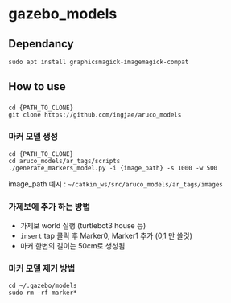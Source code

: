 gazebo_models
==============


Dependancy
---
```
sudo apt install graphicsmagick-imagemagick-compat
```


How to use
----------
### 
```
cd {PATH_TO_CLONE}
git clone https://github.com/ingjae/aruco_models
```
### 마커 모델 생성 
```
cd {PATH_TO_CLONE}
cd aruco_models/ar_tags/scripts
./generate_markers_model.py -i {image_path} -s 1000 -w 500
```
image_path 예시 : ```~/catkin_ws/src/aruco_models/ar_tags/images```



### 가제보에 추가 하는 방법
- 가제보 world 실행 (turtlebot3 house 등)
- ```insert``` tap 클릭 후 Marker0, Marker1 추가 (0,1 만 쓸것)
- 마커 한변의 길이는 50cm로 생성됨

### 마커 모델 제거 방법 
```
cd ~/.gazebo/models
sudo rm -rf marker*
```
